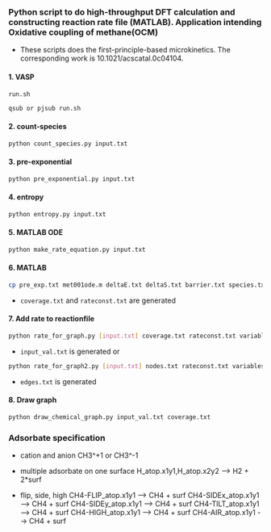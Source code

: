 ### Python script to do high-throughput DFT calculation and constructing reaction rate file (MATLAB). Application intending Oxidative coupling of methane(OCM)
* These scripts does the first-principle-based microkinetics.
The corresponding work is 10.1021/acscatal.0c04104.

#### 1. VASP
`run.sh`
```bash
qsub or pjsub run.sh
```

#### 2. count-species
```bash
python count_species.py input.txt
```

#### 3. pre-exponential
```bash
python pre_exponential.py input.txt
```

#### 4. entropy
```bash
python entropy.py input.txt
```

#### 5. MATLAB ODE
```bash
python make_rate_equation.py input.txt
```

#### 6. MATLAB
```bash
cp pre_exp.txt met001ode.m deltaE.txt deltaS.txt barrier.txt species.txt  MATLAB_dir
```
* `coverage.txt` and `rateconst.txt` are generated

#### 7. Add rate to reactionfile
```bash
python rate_for_graph.py [input.txt] coverage.txt rateconst.txt variables.txt
```
* `input_val.txt` is generated
or 
```bash
python rate_for_graph2.py [input.txt] nodes.txt rateconst.txt variables.txt
```
* `edges.txt` is generated

#### 8. Draw graph
```bash
python draw_chemical_graph.py input_val.txt coverage.txt
```

### Adsorbate specification
* cation and anion
CH3^+1 or CH3^-1

* multiple adsorbate on one surface
H_atop.x1y1,H_atop.x2y2 --> H2 + 2\*surf

* flip, side, high
CH4-FLIP_atop.x1y1  --> CH4 + surf
CH4-SIDEx_atop.x1y1 --> CH4 + surf
CH4-SIDEy_atop.x1y1 --> CH4 + surf
CH4-TILT_atop.x1y1  --> CH4 + surf
CH4-HIGH_atop.x1y1  --> CH4 + surf
CH4-AIR_atop.x1y1   --> CH4 + surf
